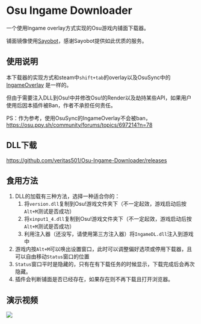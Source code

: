 # Osu Ingame Downloader

一个使用Ingame overlay方式实现的Osu游戏内铺面下载器。

铺面镜像使用[Sayobot]( https://osu.sayobot.cn/)，感谢Sayobot提供如此优质的服务。

## 使用说明

本下载器的实现方式和steam中`shift+tab`的overlay以及OsuSync中的[IngameOverlay](https://github.com/OsuSync/IngameOverlay) 是一样的。

但由于需要注入DLL到Osu!中并修改Osu!的Render以及劫持某些API，如果用户使用后因本插件被Ban，作者不承担任何责任。

PS：作为参考，使用OsuSync的IngameOverlay不会被ban， https://osu.ppy.sh/community/forums/topics/697214?n=78

## DLL下载

 https://github.com/veritas501/Osu-Ingame-Downloader/releases 

## 食用方法

1. DLL的加载有三种方法，选择一种适合你的：
   1. 将`version.dll`复制到Osu!游戏文件夹下（不一定起效，游戏启动后按`Alt+M`测试是否成功）
   2. 将`xinput1_4.dll`复制到Osu!游戏文件夹下（不一定起效，游戏启动后按`Alt+M`测试是否成功）
   3. 利用注入器（还没写，请使用第三方注入器）将`IngameDL.dll`注入到游戏中
2. 游戏内按`Alt+M`可以唤出设置窗口，此时可以调整偏好选项或停用下载器，且可以自由移动`Status`窗口的位置
3. `Status`窗口平时是隐藏的，只有在有下载任务的时候显示，下载完成后会再次隐藏。
4. 插件会判断铺面是否已经存在，如果存在则不再下载且打开浏览器。

## 演示视频

![](Assets/demo.gif)



